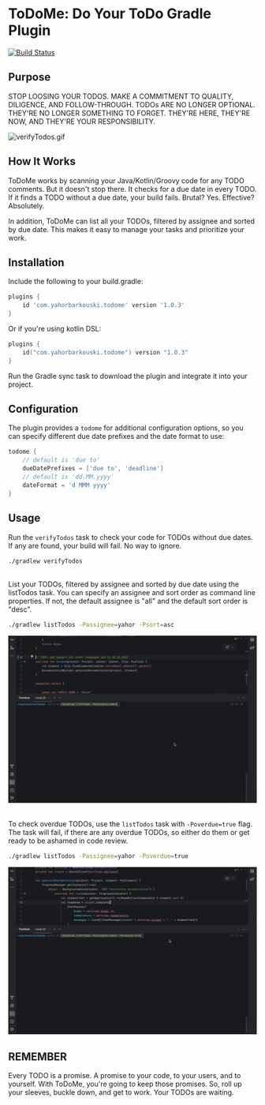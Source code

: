 # ToDoMe: Do Your ToDo Gradle Plugin
[![Build Status](https://github.com/yahorbarkouski/todome/workflows/Build%20Project/badge.svg)](https://github.com/yahorbarkouski/todome/actions)

## Purpose

STOP LOOSING YOUR TODOS. MAKE A COMMITMENT TO QUALITY, DILIGENCE, AND FOLLOW-THROUGH. TODOs ARE NO LONGER OPTIONAL. THEY'RE NO LONGER SOMETHING TO FORGET. THEY'RE HERE, THEY'RE NOW, AND THEY'RE YOUR RESPONSIBILITY.

![verifyTodos.gif](img/verifyTodos.gif)

## How It Works

ToDoMe works by scanning your Java/Kotlin/Groovy code for any TODO comments. But it doesn't stop there. It checks for a due date in every TODO. If it finds a TODO without a due date, your build fails. Brutal? Yes. Effective? Absolutely.

In addition, ToDoMe can list all your TODOs, filtered by assignee and sorted by due date. This makes it easy to manage your tasks and prioritize your work.

## Installation
Include the following to your build.gradle:
```groovy
plugins {
    id 'com.yahorbarkouski.todome' version '1.0.3'
}
```
Or if you're using kotlin DSL:
```kotlin
plugins {
    id("com.yahorbarkouski.todome") version "1.0.3"
}
```

Run the Gradle sync task to download the plugin and integrate it into your project.

## Configuration

The plugin provides a `todome` for additional configuration options, so you can specify different due date prefixes and the date format to use:

```groovy
todome {
    // default is 'due to'
    dueDatePrefixes = ['due to', 'deadline']
    // default is 'dd.MM.yyyy'
    dateFormat = 'd MMM yyyy'
}
```

## Usage
Run the `verifyTodos` task to check your code for TODOs without due dates. If any are found, your build will fail. No way to ignore.
```bash
./gradlew verifyTodos
```

\
List your TODOs, filtered by assignee and sorted by due date using the listTodos task. You can specify an assignee and sort order as command line properties. If not, the default assignee is "all" and the default sort order is "desc".
```bash
./gradlew listTodos -Passignee=yahor -Psort=asc
```
![listTodos.gif](img/listTodos.gif)

\
To check overdue TODOs, use the `listTodos` task with `-Poverdue=true` flag. The task will fail, if there are any overdue TODOs, so either do them or get ready to be ashamed in code review.
```bash
./gradlew listTodos -Passignee=yahor -Poverdue=true
```
![overdueTodo.gif](img/overdueTodo.gif)


## REMEMBER

Every TODO is a promise. A promise to your code, to your users, and to yourself. With ToDoMe, you're going to keep those promises. So, roll up your sleeves, buckle down, and get to work. Your TODOs are waiting.
